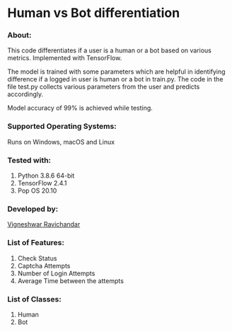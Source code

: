 # Human vs Bot differentiation

### About:

This code differentiates if a user is a human or a bot based on various metrics. Implemented with TensorFlow.

The model is trained with some parameters which are helpful in identifying difference if a logged in user is human or a bot in train.py. The code in the file test.py collects various parameters from the user and predicts accordingly.

Model accuracy of 99% is achieved while testing.

### Supported Operating Systems: 
Runs on Windows, macOS and Linux

### Tested with: 
1. Python 3.8.6 64-bit
2. TensorFlow 2.4.1
3. Pop OS 20.10

### Developed by: 
[Vigneshwar Ravichandar](https://github.com/ToastCoder)

### List of Features: 
1. Check Status 
2. Captcha Attempts
3. Number of Login Attempts 
4. Average Time between the attempts 

### List of Classes:
1. Human 
2. Bot 


